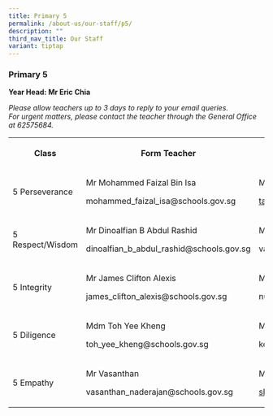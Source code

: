 ```yaml
---
title: Primary 5
permalink: /about-us/our-staff/p5/
description: ""
third_nav_title: Our Staff
variant: tiptap
---
```

<h3><strong>Primary 5</strong></h3>
<p><strong>Year Head: Mr Eric Chia</strong>
</p>
<p><em>Please allow teachers up to 3 days to reply to your email queries.</em>&nbsp;
<br><em>For urgent matters, please contact the teacher through the General Office at 62575684.</em>
</p>
<table style="minWidth: 100px">
<colgroup>
<col>
<col>
<col>
<col>
</colgroup>
<tbody>
<tr>
<th rowspan="1" colspan="1">
<p>Class</p>
</th>
<th rowspan="1" colspan="1">
<p>Form Teacher</p>
</th>
<th rowspan="1" colspan="1">
<p>Co-Form Teacher</p>
</th>
<th rowspan="1" colspan="1">
<p>2nd Co-Form Teacher</p>
</th>
</tr>
<tr>
<td rowspan="1" colspan="1">
<p>5 Perseverance</p>
</td>
<td rowspan="1" colspan="1">
<p>Mr Mohammed Faizal Bin Isa</p>
<p><a rel="noopener noreferrer nofollow" target="_blank">mohammed_faizal_isa@schools.gov.sg</a>
</p>
</td>
<td rowspan="1" colspan="1">
<p>Ms Tan Shin Yuen Michelle</p>
<p><a href="mailto:tan_shin_yuen@schools.gov.sg" rel="noopener noreferrer nofollow" target="_blank">tan_shin_yuen@schools.gov.sg</a>
</p>
</td>
<td rowspan="1" colspan="1">
<p></p>
</td>
</tr>
<tr>
<td rowspan="1" colspan="1">
<p>5 Respect/Wisdom</p>
</td>
<td rowspan="1" colspan="1">
<p>Mr Dinoalfian B Abdul Rashid</p>
<p><a rel="noopener noreferrer nofollow" target="_blank">dinoalfian_b_abdul_rashid@schools.gov.sg</a>
</p>
</td>
<td rowspan="1" colspan="1">
<p>Mrs Vasanthi Nanda</p>
<p><a rel="noopener noreferrer nofollow" target="_blank">vasanthi_tanabalan@schools.gov.sg</a>
</p>
</td>
<td rowspan="1" colspan="1">
<p></p>
</td>
</tr>
<tr>
<td rowspan="1" colspan="1">
<p>5 Integrity</p>
</td>
<td rowspan="1" colspan="1">
<p>Mr James Clifton Alexis</p>
<p><a rel="noopener noreferrer nofollow" target="_blank">james_clifton_alexis@schools.gov.sg</a>
</p>
</td>
<td rowspan="1" colspan="1">
<p>Mdm Nurul Natasha</p>
<p><a rel="noopener noreferrer nofollow" target="_blank">nurul_natasha_muhd_farhan@schools.gov.sg</a>
</p>
</td>
<td rowspan="1" colspan="1">
<p></p>
</td>
</tr>
<tr>
<td rowspan="1" colspan="1">
<p>5 Diligence</p>
</td>
<td rowspan="1" colspan="1">
<p>Mdm Toh Yee Kheng</p>
<p><a rel="noopener noreferrer nofollow" target="_blank">toh_yee_kheng@schools.gov.sg</a>
</p>
</td>
<td rowspan="1" colspan="1">
<p>Ms Kok Pao Yen Jayce</p>
<p><a rel="noopener noreferrer nofollow" target="_blank">kok_pao_yen_jayce@schools.gov.sg</a>
</p>
</td>
<td rowspan="1" colspan="1">
<p></p>
</td>
</tr>
<tr>
<td rowspan="1" colspan="1">
<p>5 Empathy</p>
</td>
<td rowspan="1" colspan="1">
<p>Mr Vasanthan</p>
<p><a rel="noopener noreferrer nofollow" target="_blank">vasanthan_naderajan@schools.gov.sg</a>
</p>
</td>
<td rowspan="1" colspan="1">
<p>Ms Shih Xiu Rong</p>
<p><a href="mailto:shih_xiu_rong@schools.gov.sg" rel="noopener noreferrer nofollow" target="_blank">shih_xiu_rong@schools.gov.sg</a>
</p>
</td>
<td rowspan="1" colspan="1">
<p>Ms Lee Qian Ni, Pamela</p>
<p><a rel="noopener noreferrer nofollow" target="_blank">lee_qian_ni_pamela@schools.gov.sg</a>
</p>
</td>
</tr>
</tbody>
</table>
<p></p>